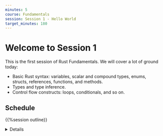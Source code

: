 ```yaml
---
minutes: 5
course: Fundamentals
session: Session 1 - Hello World
target_minutes: 180
---
```


# Welcome to Session 1

This is the first session of Rust Fundamentals. We will cover a lot of ground today:

- Basic Rust syntax: variables, scalar and compound types, enums, structs,
  references, functions, and methods.
- Types and type inference.
- Control flow constructs: loops, conditionals, and so on.

## Schedule

{{%session outline}}

<details>

Please remind the students that:

- They should ask questions when they get them, don't save them to the end.
- The class is meant to be interactive and discussions are very much encouraged!
  - As an instructor, you should try to keep the discussions relevant, i.e.,
    keep the discussions related to how Rust does things vs some other language.
    It can be hard to find the right balance, but err on the side of allowing
    discussions since they engage people much more than one-way communication.
- The questions will likely mean that we talk about things ahead of the slides.
  - This is perfectly okay! Repetition is an important part of learning.
    Remember that the slides are just a support and you are free to skip them as
    you like.

The idea for the first day is to show the "basic" things in Rust that should
have immediate parallels in other languages. The more advanced parts of Rust
come on the subsequent days.

If you're teaching this in a classroom, this is a good place to go over the
schedule. Note that there is an exercise at the end of each segment, followed by
a break. Plan to cover the exercise solution after the break. The times listed
here are a suggestion in order to keep the course on schedule. Feel free to be
flexible and adjust as necessary!

</details>

